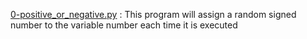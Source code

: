 [0-positive_or_negative.py](./0-positive_or_negative.py) : This program will assign a random signed number to the variable number each time it is executed <br/>
